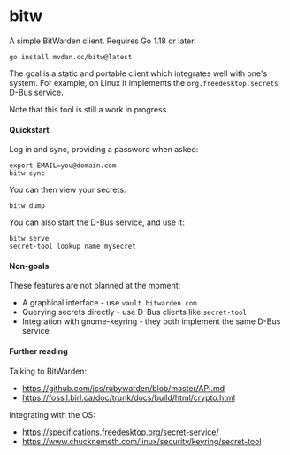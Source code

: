 # bitw

A simple BitWarden client. Requires Go 1.18 or later.

	go install mvdan.cc/bitw@latest

The goal is a static and portable client which integrates well with one's
system. For example, on Linux it implements the `org.freedesktop.secrets` D-Bus
service.

Note that this tool is still a work in progress.

#### Quickstart

Log in and sync, providing a password when asked:

	export EMAIL=you@domain.com
	bitw sync

You can then view your secrets:

	bitw dump

You can also start the D-Bus service, and use it:

	bitw serve
	secret-tool lookup name mysecret

#### Non-goals

These features are not planned at the moment:

* A graphical interface - use `vault.bitwarden.com`
* Querying secrets directly - use D-Bus clients like `secret-tool`
* Integration with gnome-keyring - they both implement the same D-Bus service

#### Further reading

Talking to BitWarden:

* https://github.com/jcs/rubywarden/blob/master/API.md
* https://fossil.birl.ca/doc/trunk/docs/build/html/crypto.html

Integrating with the OS:

* https://specifications.freedesktop.org/secret-service/
* https://www.chucknemeth.com/linux/security/keyring/secret-tool
